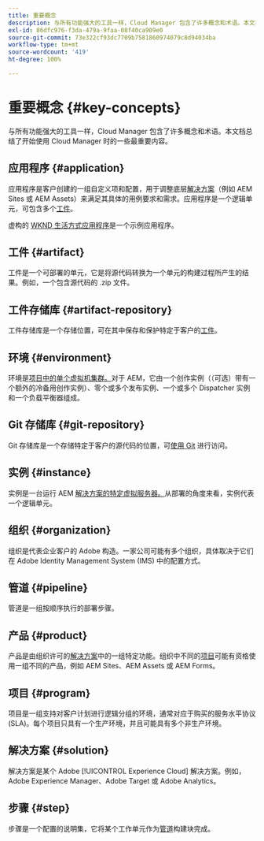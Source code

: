 ```yaml
---
title: 重要概念
description: 与所有功能强大的工具一样，Cloud Manager 包含了许多概念和术语。本文档总结了开始使用 Cloud Manager 时的一些最重要内容。
exl-id: 86dfc976-f3da-479a-9faa-08f40ca909e0
source-git-commit: 73e322cf93dc7709b7581860974079c8d94034ba
workflow-type: tm+mt
source-wordcount: '419'
ht-degree: 100%

---
```



# 重要概念 {#key-concepts}

与所有功能强大的工具一样，Cloud Manager 包含了许多概念和术语。本文档总结了开始使用 Cloud Manager 时的一些最重要内容。

## 应用程序 {#application}

应用程序是客户创建的一组自定义项和配置，用于调整底层[解决方案](#solution)（例如 AEM Sites 或 AEM Assets）来满足其具体的用例要求和需求。应用程序是一个逻辑单元，可包含多个[工件](#artifact)。

虚构的 [WKND 生活方式应用程序](https://experienceleague.adobe.com/docs/experience-manager-learn/getting-started-wknd-tutorial-develop/overview.html)是一个示例应用程序。

## 工件 {#artifact}

工件是一个可部署的单元，它是将源代码转换为一个单元的构建过程所产生的结果。例如，一个包含源代码的 .zip 文件。

## 工件存储库 {#artifact-repository}

工件存储库是一个存储位置，可在其中保存和保护特定于客户的[工件](#artifact)。

## 环境 {#environment}

环境是[项目中的单个虚拟机集群。](#program)对于 AEM，它由一个创作实例（（可选）带有一个额外的冷备用创作实例）、零个或多个发布实例、一个或多个 Dispatcher 实例和一个负载平衡器组成。

## Git 存储库 {#git-repository}

Git 存储库是一个存储特定于客户的源代码的位置，可[使用 Git](https://git-scm.com) 进行访问。

## 实例 {#instance}

实例是一台运行 AEM [解决方案的特定虚拟服务器。](#solution)从部署的角度来看，实例代表一个逻辑单元。

## 组织 {#organization}

组织是代表企业客户的 Adobe 构造。一家公司可能有多个组织，具体取决于它们在 Adobe Identity Management System (IMS) 中的配置方式。

## 管道 {#pipeline}

管道是一组按顺序执行的部署步骤。

## 产品 {#product}

产品是由组织许可的[解决方案](#solution)中的一组特定功能。组织中不同的[项目](#program)可能有资格使用一组不同的产品，例如 AEM Sites、AEM Assets 或 AEM Forms。

## 项目 {#program}

项目是一组支持对客户计划进行逻辑分组的环境，通常对应于购买的服务水平协议 (SLA)。每个项目只具有一个生产环境，并且可能具有多个非生产环境。

## 解决方案 {#solution}

解决方案是某个 Adobe [!UICONTROL Experience Cloud] 解决方案。例如，Adobe Experience Manager、Adobe Target 或 Adobe Analytics。

## 步骤 {#step}

步骤是一个配置的说明集，它将某个工作单元作为[管道](#pipeline)构建块完成。
